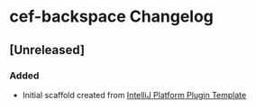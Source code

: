 <!-- Keep a Changelog guide -> https://keepachangelog.com -->

# cef-backspace Changelog

## [Unreleased]
### Added
- Initial scaffold created from [IntelliJ Platform Plugin Template](https://github.com/JetBrains/intellij-platform-plugin-template)
